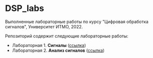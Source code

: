 # DSP_labs
Выполненные лабораторные работы по курсу "Цифровая обработка сигналов", Университет ИТМО, 2022.

Репозиторий содержит следующие лабораторные работы:
- Лабораторная 1. **Сигналы** ([ссылка](https://github.com/ZorkinaAn/dsp_labs/blob/main/lab1.ipynb))
- Лабораторная 2. **Анализ сигналов** ([ссылка](https://github.com/ZorkinaAn/dsp_labs/blob/main/lab2.ipynb))
